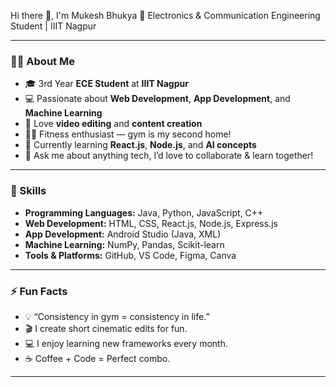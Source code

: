 Hi there 👋, I'm Mukesh Bhukya</h1>
🚀 Electronics & Communication Engineering Student | IIIT Nagpur

---

### 👨‍💻 About Me
- 🎓 3rd Year **ECE Student** at **IIIT Nagpur**
- 💻 Passionate about **Web Development**, **App Development**, and **Machine Learning**
- 🎥 Love **video editing** and **content creation**
- 🏋️‍♂️ Fitness enthusiast — gym is my second home!
- 🌱 Currently learning **React.js**, **Node.js**, and **AI concepts**
- 💬 Ask me about anything tech, I’d love to collaborate & learn together!

---

### 🧠 Skills
- **Programming Languages:** Java, Python, JavaScript, C++
- **Web Development:** HTML, CSS, React.js, Node.js, Express.js
- **App Development:** Android Studio (Java, XML)
- **Machine Learning:** NumPy, Pandas, Scikit-learn
- **Tools & Platforms:** GitHub, VS Code, Figma, Canva

---


### ⚡ Fun Facts
- 💡 “Consistency in gym = consistency in life.”
- 🎬 I create short cinematic edits for fun.
- 💻 I enjoy learning new frameworks every month.
- ☕ Coffee + Code = Perfect combo.

---
